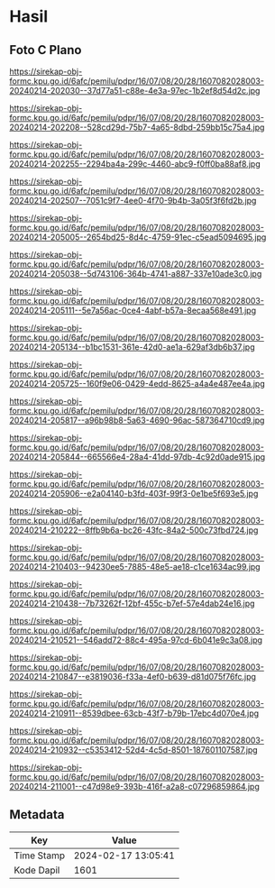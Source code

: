 # Hasil

## Foto C Plano

https://sirekap-obj-formc.kpu.go.id/6afc/pemilu/pdpr/16/07/08/20/28/1607082028003-20240214-202030--37d77a51-c88e-4e3a-97ec-1b2ef8d54d2c.jpg

https://sirekap-obj-formc.kpu.go.id/6afc/pemilu/pdpr/16/07/08/20/28/1607082028003-20240214-202208--528cd29d-75b7-4a65-8dbd-259bb15c75a4.jpg

https://sirekap-obj-formc.kpu.go.id/6afc/pemilu/pdpr/16/07/08/20/28/1607082028003-20240214-202255--2294ba4a-299c-4460-abc9-f0ff0ba88af8.jpg

https://sirekap-obj-formc.kpu.go.id/6afc/pemilu/pdpr/16/07/08/20/28/1607082028003-20240214-202507--7051c9f7-4ee0-4f70-9b4b-3a05f3f6fd2b.jpg

https://sirekap-obj-formc.kpu.go.id/6afc/pemilu/pdpr/16/07/08/20/28/1607082028003-20240214-205005--2654bd25-8d4c-4759-91ec-c5ead5094695.jpg

https://sirekap-obj-formc.kpu.go.id/6afc/pemilu/pdpr/16/07/08/20/28/1607082028003-20240214-205038--5d743106-364b-4741-a887-337e10ade3c0.jpg

https://sirekap-obj-formc.kpu.go.id/6afc/pemilu/pdpr/16/07/08/20/28/1607082028003-20240214-205111--5e7a56ac-0ce4-4abf-b57a-8ecaa568e491.jpg

https://sirekap-obj-formc.kpu.go.id/6afc/pemilu/pdpr/16/07/08/20/28/1607082028003-20240214-205134--b1bc1531-361e-42d0-ae1a-629af3db6b37.jpg

https://sirekap-obj-formc.kpu.go.id/6afc/pemilu/pdpr/16/07/08/20/28/1607082028003-20240214-205725--160f9e06-0429-4edd-8625-a4a4e487ee4a.jpg

https://sirekap-obj-formc.kpu.go.id/6afc/pemilu/pdpr/16/07/08/20/28/1607082028003-20240214-205817--a96b98b8-5a63-4690-96ac-587364710cd9.jpg

https://sirekap-obj-formc.kpu.go.id/6afc/pemilu/pdpr/16/07/08/20/28/1607082028003-20240214-205844--665566e4-28a4-41dd-97db-4c92d0ade915.jpg

https://sirekap-obj-formc.kpu.go.id/6afc/pemilu/pdpr/16/07/08/20/28/1607082028003-20240214-205906--e2a04140-b3fd-403f-99f3-0e1be5f693e5.jpg

https://sirekap-obj-formc.kpu.go.id/6afc/pemilu/pdpr/16/07/08/20/28/1607082028003-20240214-210222--8ffb9b6a-bc26-43fc-84a2-500c73fbd724.jpg

https://sirekap-obj-formc.kpu.go.id/6afc/pemilu/pdpr/16/07/08/20/28/1607082028003-20240214-210403--94230ee5-7885-48e5-ae18-c1ce1634ac99.jpg

https://sirekap-obj-formc.kpu.go.id/6afc/pemilu/pdpr/16/07/08/20/28/1607082028003-20240214-210438--7b73262f-12bf-455c-b7ef-57e4dab24e16.jpg

https://sirekap-obj-formc.kpu.go.id/6afc/pemilu/pdpr/16/07/08/20/28/1607082028003-20240214-210521--546add72-88c4-495a-97cd-6b041e9c3a08.jpg

https://sirekap-obj-formc.kpu.go.id/6afc/pemilu/pdpr/16/07/08/20/28/1607082028003-20240214-210847--e3819036-f33a-4ef0-b639-d81d075f76fc.jpg

https://sirekap-obj-formc.kpu.go.id/6afc/pemilu/pdpr/16/07/08/20/28/1607082028003-20240214-210911--8539dbee-63cb-43f7-b79b-17ebc4d070e4.jpg

https://sirekap-obj-formc.kpu.go.id/6afc/pemilu/pdpr/16/07/08/20/28/1607082028003-20240214-210932--c5353412-52d4-4c5d-8501-187601107587.jpg

https://sirekap-obj-formc.kpu.go.id/6afc/pemilu/pdpr/16/07/08/20/28/1607082028003-20240214-211001--c47d98e9-393b-416f-a2a8-c07296859864.jpg


## Metadata

| Key        | Value               |
| ---------- | ------------------- |
| Time Stamp | 2024-02-17 13:05:41 |
| Kode Dapil | 1601                |



